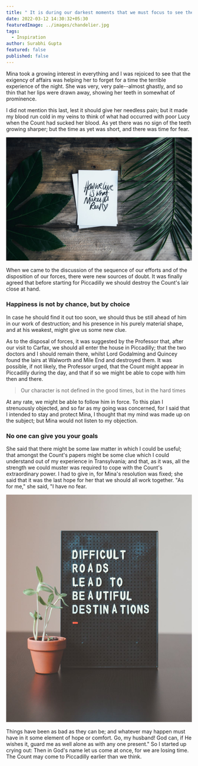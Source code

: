 ```yaml
---
title: " It is during our darkest moments that we must focus to see the light"
date: 2022-03-12 14:30:32+05:30
featuredImage: ../images/chandelier.jpg
tags:
  - Inspiration
author: Surabhi Gupta
featured: false
published: false
---
```


<!--StartFragment-->

Mina took a growing interest in everything and I was rejoiced to see that the exigency of affairs was helping her to forget for a time the terrible experience of the night. She was very, very pale--almost ghastly, and so thin that her lips were drawn away, showing her teeth in somewhat of prominence.

I did not mention this last, lest it should give her needless pain; but it made my blood run cold in my veins to think of what had occurred with poor Lucy when the Count had sucked her blood. As yet there was no sign of the teeth growing sharper; but the time as yet was short, and there was time for fear.

![Photo by Annie Spratt / Unsplash](../images/quote.jpg "Photo by Annie Spratt / Unsplash")

When we came to the discussion of the sequence of our efforts and of the disposition of our forces, there were new sources of doubt. It was finally agreed that before starting for Piccadilly we should destroy the Count's lair close at hand.

### Happiness is not by chance, but by choice

In case he should find it out too soon, we should thus be still ahead of him in our work of destruction; and his presence in his purely material shape, and at his weakest, might give us some new clue.

As to the disposal of forces, it was suggested by the Professor that, after our visit to Carfax, we should all enter the house in Piccadilly; that the two doctors and I should remain there, whilst Lord Godalming and Quincey found the lairs at Walworth and Mile End and destroyed them. It was possible, if not likely, the Professor urged, that the Count might appear in Piccadilly during the day, and that if so we might be able to cope with him then and there.

> Our character is not defined in the good times, but in the hard times

At any rate, we might be able to follow him in force. To this plan I strenuously objected, and so far as my going was concerned, for I said that I intended to stay and protect Mina, I thought that my mind was made up on the subject; but Mina would not listen to my objection.

### No one can give you your goals

She said that there might be some law matter in which I could be useful; that amongst the Count's papers might be some clue which I could understand out of my experience in Transylvania; and that, as it was, all the strength we could muster was required to cope with the Count's extraordinary power. I had to give in, for Mina's resolution was fixed; she said that it was the last hope for her that we should all work together. "As for me," she said, "I have no fear.

![Photo by Hello I'm Nik 🇬🇧 / Unsplash](../images/beautiful-quote.jpg "Photo by Hello I'm Nik 🇬🇧 / Unsplash")

Things have been as bad as they can be; and whatever may happen must have in it some element of hope or comfort. Go, my husband! God can, if He wishes it, guard me as well alone as with any one present." So I started up crying out: Then in God's name let us come at once, for we are losing time. The Count may come to Piccadilly earlier than we think.
